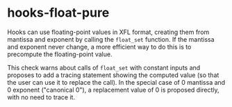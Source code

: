 # hooks-float-pure

Hooks can use floating-point values in XFL format, creating them from
mantissa and exponent by calling the `float_set` function. If the
mantissa and exponent never change, a more efficient way to do this is
to precompute the floating-point value.

This check warns about calls of `float_set` with constant inputs and
proposes to add a tracing statement showing the computed value (so
that the user can use it to replace the call). In the special case of
0 mantissa and 0 exponent ("canonical 0"), a replacement value of 0 is
proposed directly, with no need to trace it.
